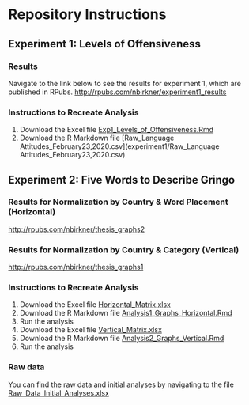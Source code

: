 # Repository Instructions
## Experiment 1: Levels of Offensiveness
### Results
Navigate to the link below to see the results for experiment 1, which are published in RPubs. 
http://rpubs.com/nbirkner/experiment1_results
### Instructions to Recreate Analysis
1. Download the Excel file [Exp1_Levels_of_Offensiveness.Rmd](experiment1/Exp1_Levels_of_Offensiveness.Rmd)
2. Download the R Markdown file [Raw_Language Attitudes_February23,2020.csv](experiment1/Raw_Language Attitudes_February23,2020.csv)

## Experiment 2: Five Words to Describe Gringo

### Results for Normalization by Country & Word Placement (Horizontal)
http://rpubs.com/nbirkner/thesis_graphs2

### Results for Normalization by Country & Category (Vertical)
http://rpubs.com/nbirkner/thesis_graphs1

### Instructions to Recreate Analysis
1. Download the Excel file [Horizontal_Matrix.xlsx](experiment2/Horizontal_Matrix.xlsx)
2. Download the R Markdown file [Analysis1_Graphs_Horizontal.Rmd](experiment2/Analysis1_Graphs_Horizontal.Rmd)
3. Run the analysis
4. Download the Excel file [Vertical_Matrix.xlsx](experiment2/Vertical_Matrix.xlsx)
5. Download the R Markdown file [Analysis2_Graphs_Vertical.Rmd](experiment2/Analysis2_Graphs_Vertical.Rmd)
6. Run the analysis

### Raw data
You can find the raw data and initial analyses by navigating to the file [Raw_Data_Initial_Analyses.xlsx](Raw_Data_Initial_Analyses.xlsx)
